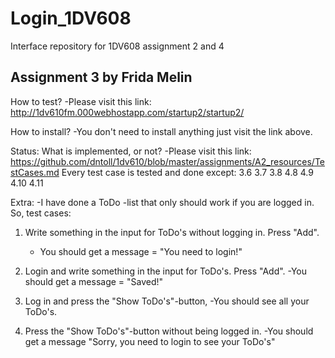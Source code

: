 # Login_1DV608
Interface repository for 1DV608 assignment 2 and 4

Assignment 3 by Frida Melin
---------------------------

How to test?
-Please visit this link: http://1dv610fm.000webhostapp.com/startup2/startup2/

How to install?
-You don't need to install anything just visit the link above. 

Status: What is implemented, or not? 
-Please visit this link: https://github.com/dntoll/1dv610/blob/master/assignments/A2_resources/TestCases.md
Every test case is tested and done except:
3.6
3.7
3.8
4.8
4.9
4.10
4.11

Extra:
-I have done a ToDo -list that only should work if you are logged in. 
So, test cases:

1. Write something in the input for ToDo's without logging in. Press "Add".
    - You should get a message = "You need to login!"

2. Login and write something in the input for ToDo's. Press "Add".
    -You should get a message = "Saved!"
    
3. Log in and press the "Show ToDo's"-button, 
    -You should see all your ToDo's. 

4. Press the "Show ToDo's"-button without being logged in.
    -You should get a message "Sorry, you need to login to see your ToDo's"
